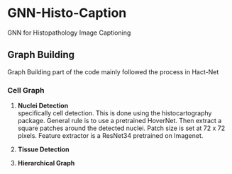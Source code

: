 # GNN-Histo-Caption
GNN for Histopathology Image Captioning


## Graph Building
Graph Building part of the code mainly followed the process in Hact-Net
### Cell Graph <br />
1. **Nuclei Detection** <br />
specifically cell detection. This is done using the histocartography package. General rule is to use a pretrained HoverNet. Then extract a square patches around the detected nuclei. Patch size is set at 72 x 72 pixels. Feature extractor is a ResNet34 pretrained on Imagenet. <br />

2. **Tissue Detection**


3. **Hierarchical Graph**

